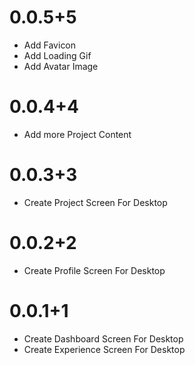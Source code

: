 # 0.0.5+5
* Add Favicon
* Add Loading Gif
* Add Avatar Image
# 0.0.4+4
* Add more Project Content
# 0.0.3+3
* Create Project Screen For Desktop
# 0.0.2+2
* Create Profile Screen For Desktop
# 0.0.1+1
* Create Dashboard Screen For Desktop
* Create Experience Screen For Desktop